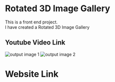 # Rotated 3D Image Gallery
This is a front end project. <br>     I have created a Rotated 3D Image Gallery
## Youtube Video Link



![output image 1](https://github.com/user-attachments/assets/4661fefc-50a0-4e7d-88fe-4a74ac722a14)
![output image 2](https://github.com/user-attachments/assets/690c926c-6de7-4aa0-9e16-227848747f7a)


            
# Website Link



